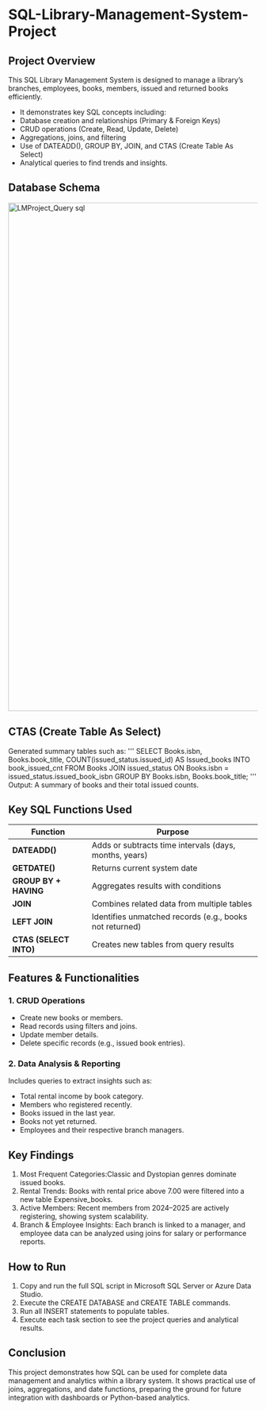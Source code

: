 # SQL-Library-Management-System-Project

## Project Overview
This SQL Library Management System is designed to manage a library’s branches, employees, books, members, issued and returned books efficiently.
- It demonstrates key SQL concepts including:
- Database creation and relationships (Primary & Foreign Keys)
- CRUD operations (Create, Read, Update, Delete)
- Aggregations, joins, and filtering
- Use of DATEADD(), GROUP BY, JOIN, and CTAS (Create Table As Select)
- Analytical queries to find trends and insights.

## Database Schema                                       
<img width="1536" height="1024" alt="LMProject_Query sql" src="https://github.com/user-attachments/assets/1ddce50d-f376-4a83-9149-2e13bba6dd5c" />

## CTAS (Create Table As Select)
Generated summary tables such as:
'''
SELECT Books.isbn, Books.book_title, COUNT(issued_status.issued_id) AS Issued_books 
INTO book_issued_cnt
FROM Books
JOIN issued_status ON Books.isbn = issued_status.issued_book_isbn
GROUP BY Books.isbn, Books.book_title;
'''
Output: A summary of books and their total issued counts.

## Key SQL Functions Used
| Function               | Purpose                                                 |
| ---------------------- | ------------------------------------------------------- |
| **DATEADD()**          | Adds or subtracts time intervals (days, months, years)  |
| **GETDATE()**          | Returns current system date                             |
| **GROUP BY + HAVING**  | Aggregates results with conditions                      |
| **JOIN**               | Combines related data from multiple tables              |
| **LEFT JOIN**          | Identifies unmatched records (e.g., books not returned) |
| **CTAS (SELECT INTO)** | Creates new tables from query results                   |

## Features & Functionalities
### 1. CRUD Operations
- Create new books or members.
- Read records using filters and joins.
- Update member details.
- Delete specific records (e.g., issued book entries).

### 2. Data Analysis & Reporting
Includes queries to extract insights such as:
- Total rental income by book category.
- Members who registered recently.
- Books issued in the last year.
- Books not yet returned.
- Employees and their respective branch managers.

## Key Findings
1. Most Frequent Categories:Classic and Dystopian genres dominate issued books.
2. Rental Trends: Books with rental price above 7.00 were filtered into a new table Expensive_books.
3. Active Members: Recent members from 2024–2025 are actively registering, showing system scalability.
4. Branch & Employee Insights: Each branch is linked to a manager, and employee data can be analyzed using joins for salary or performance reports.


## How to Run
1. Copy and run the full SQL script in Microsoft SQL Server or Azure Data Studio.
2. Execute the CREATE DATABASE and CREATE TABLE commands.
3. Run all INSERT statements to populate tables.
4. Execute each task section to see the project queries and analytical results.

## Conclusion
This project demonstrates how SQL can be used for complete data management and analytics within a library system. It shows practical use of joins, aggregations, and date functions, preparing the ground for future integration with dashboards or Python-based analytics.
